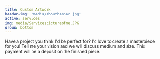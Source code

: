 ```yaml
---
title: Custom Artwork
header-img: "media/aboutbanner.jpg"
active: services
img: media/Servicespictureofme.JPG
group: bottom
---
```

Have a project you think I'd be perfect for? I'd love to create a masterpiece for you! Tell me your vision and we will discuss medium and size. This payment will be a deposit on the finished piece. 
